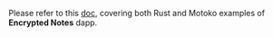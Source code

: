 Please refer to this [doc](https://github.com/dfinity/examples/blob/master/motoko/encrypted-notes-dapp/README.md), covering both Rust and Motoko examples of **Encrypted Notes** dapp.